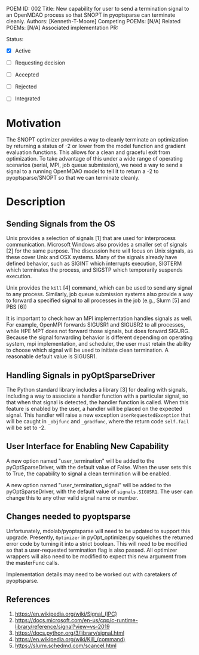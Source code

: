 POEM ID: 002
Title: New capability for user to send a termination signal to an OpenMDAO process so that SNOPT in pyoptsparse can terminate cleanly.
Authors: [Kenneth-T-Moore]
Competing POEMs: [N/A]
Related POEMs: [N/A]
Associated implementation PR:

Status:

- [x] Active
- [ ] Requesting decision
- [ ] Accepted
- [ ] Rejected
- [ ] Integrated


Motivation
==========
The SNOPT optimizer provides a way to cleanly terminate an optimization by returning a status of -2
or lower from the model function and gradient evaluation functions. This allows for a clean and
graceful exit from optimization. To take advantage of this under a wide range of operating
scenarios (serial, MPI, job queue submission), we need a way to send a signal to a running OpenMDAO
model to tell it to return a -2 to pyoptsparse/SNOPT so that we can terminate cleanly.


Description
===========

Sending Signals from the OS
---------------------------
Unix provides a selection of signals [1] that are used for interprocess communication. Microsoft
Windows also provides a smaller set of signals [2] for the same purpose. The discussion here will
focus on Unix signals, as these cover Unix and OSX systems.  Many of the signals already have
defined behavior, such as SIGINT which interrupts execution, SIGTERM which terminates the
process, and SIGSTP which temporarily suspends execution.

Unix provides the `kill` [4] command, which can be used to send any signal to any process.
Similarly, job queue submission systems also provide a way to forward a specified signal to
all processes in the job (e.g., Slurm [5] and PBS [6])

It is important to check how an MPI implementation handles signals as well. For example, OpenMPI
forwards SIGUSR1 and SIGUSR2 to all processes, while HPE MPT does not forward those signals, but
does forward SIGURG.  Because the signal forwarding behavior is different depending on operating
system, mpi implementation, and scheduler, the user must retain the ability to choose which
signal will be used to initiate clean termination.  A reasonable default value is SIGUSR1.


Handling Signals in pyOptSparseDriver
-------------------------------------
The Python standard library includes a library [3] for dealing with signals, including a way to
associate a handler function with a particular signal, so that when that signal is detected, the
handler function is called. When this feature is enabled by the user, a handler will be placed
on the expected signal. This handler will raise a new exception `UserRequestedException` that
will be caught in `_objfunc` and `_gradfunc`, where the return code `self.fail` will be set
to -2.


User Interface for Enabling New Capability
------------------------------------------
A new option named "user_termination" will be added to the pyOptSparseDriver, with the default
value of False.  When the user sets this to True, the capability to signal a clean termination will
be enabled.

A new option named "user_termination_signal" will be added to the pyOptSparseDriver, with the
default value of `signals.SIGUSR1`.  The user can change this to any other valid signal name or
number.


Changes needed to pyoptsparse
-----------------------------
Unfortunately, mdolab/pyoptsparse will need to be updated to support this upgrade. Presently,
`Optimizer` in pyOpt_optimizer.py squelches the returned error code by turning it into a
strict boolean. This will need to be modified so that a user-requested termination flag
is also passed.  All optimizer wrappers will also need to be modified to expect this new
argument from the masterFunc calls.

Implementation details may need to be worked out with caretakers of pyoptsparse.


References
----------
1. https://en.wikipedia.org/wiki/Signal_(IPC)
2. https://docs.microsoft.com/en-us/cpp/c-runtime-library/reference/signal?view=vs-2019
3. https://docs.python.org/3/library/signal.html
4. https://en.wikipedia.org/wiki/Kill_(command)
5. https://slurm.schedmd.com/scancel.html